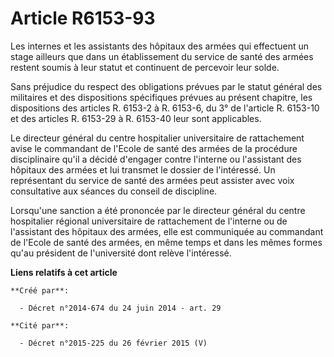 # Article R6153-93

Les internes et les assistants des hôpitaux des armées qui effectuent un stage ailleurs que dans un établissement du service
de santé des armées restent soumis à leur statut et continuent de percevoir leur solde. 

Sans préjudice du respect des obligations prévues par le statut général des militaires et des dispositions spécifiques
prévues au présent chapitre, les dispositions des articles R. 6153-2 à R. 6153-6, du 3° de l'article R. 6153-10 et des
articles R. 6153-29 à R. 6153-40 leur sont applicables. 

Le directeur général du centre hospitalier universitaire de rattachement avise le commandant de l'Ecole de santé des armées
de la procédure disciplinaire qu'il a décidé d'engager contre l'interne ou l'assistant des hôpitaux des armées et lui
transmet le dossier de l'intéressé. Un représentant du service de santé des armées peut assister avec voix consultative aux
séances du conseil de discipline. 

Lorsqu'une sanction a été prononcée par le directeur général du centre hospitalier régional universitaire de rattachement de
l'interne ou de l'assistant des hôpitaux des armées, elle est communiquée au commandant de l'Ecole de santé des armées, en
même temps et dans les mêmes formes qu'au président de l'université dont relève l'intéressé.

**Liens relatifs à cet article**

	**Créé par**:

	  - Décret n°2014-674 du 24 juin 2014 - art. 29

	**Cité par**:

	  - Décret n°2015-225 du 26 février 2015 (V)
